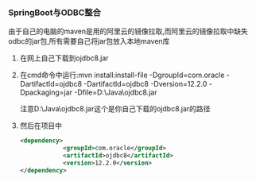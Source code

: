 ### SpringBoot与ODBC整合

由于自己的电脑的maven是用的阿里云的镜像拉取,而阿里云的镜像拉取中缺失odbc的jar包,所有需要自己将jar包放入本地maven库

1. 在网上自己下载到ojdbc8.jar

2. 在cmd命令中运行:mvn install:install-file -DgroupId=com.oracle -DartifactId=ojdbc8 -DartifactId=ojdbc8 -Dversion=12.2.0 -Dpackaging=jar -Dfile=D:\Java\ojdbc8.jar

   注意D:\Java\ojdbc8.jar这个是你自己下载的ojdbc8.jar的路径

3. 然后在项目中

   ```xml
   <dependency>
               <groupId>com.oracle</groupId>
               <artifactId>ojdbc8</artifactId>
               <version>12.2.0</version>
   </dependency>
   ```

   

